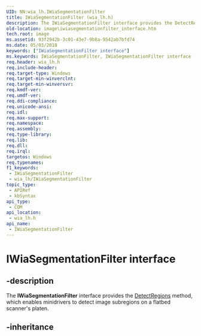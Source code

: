 ```yaml
---
UID: NN:wia_lh.IWiaSegmentationFilter
title: IWiaSegmentationFilter (wia_lh.h)
description: The IWiaSegmentationFilter interface provides the DetectRegions method, which enables minidrivers to detect image subregions on a flatbed scanner's platen.
old-location: image\iwiasegmentationfilter_interface.htm
tech.root: image
ms.assetid: 93f2942b-3c01-43e7-9b8a-9542ab7bfd74
ms.date: 05/03/2018
keywords: ["IWiaSegmentationFilter interface"]
ms.keywords: IWiaSegmentationFilter, IWiaSegmentationFilter interface [Imaging Devices], IWiaSegmentationFilter interface [Imaging Devices],described, image.iwiasegmentationfilter_interface, iwiasegmentationfilter_24576c71-3e48-4152-bbd2-d3722d07a283.xml, wia_lh/IWiaSegmentationFilter
req.header: wia_lh.h
req.include-header: 
req.target-type: Windows
req.target-min-winverclnt: 
req.target-min-winversvr: 
req.kmdf-ver: 
req.umdf-ver: 
req.ddi-compliance: 
req.unicode-ansi: 
req.idl: 
req.max-support: 
req.namespace: 
req.assembly: 
req.type-library: 
req.lib: 
req.dll: 
req.irql: 
targetos: Windows
req.typenames: 
f1_keywords:
 - IWiaSegmentationFilter
 - wia_lh/IWiaSegmentationFilter
topic_type:
 - APIRef
 - kbSyntax
api_type:
 - COM
api_location:
 - wia_lh.h
api_name:
 - IWiaSegmentationFilter
---
```


# IWiaSegmentationFilter interface


## -description

The **IWiaSegmentationFilter** interface provides the [DetectRegions](https://docs.microsoft.com/windows-hardware/drivers/ddi/wia_lh/nf-wia_lh-iwiasegmentationfilter-detectregions) method, which enables minidrivers to detect image subregions on a flatbed scanner's platen.

## -inheritance

